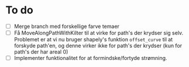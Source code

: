 # To do

- [ ] Merge branch med forskellige farve temaer
- [ ] Få MoveAlongPathWithKilter til at virke for path's der krydser sig selv. Problemet er at vi nu bruger shapely's funktion `offset_curve` til at forskyde path'en, og denne virker ikke for path's der krydser (kun for path's der har areal 0)
- [ ] Implementer funktionalitet for at formindske/fortyde strømning.
